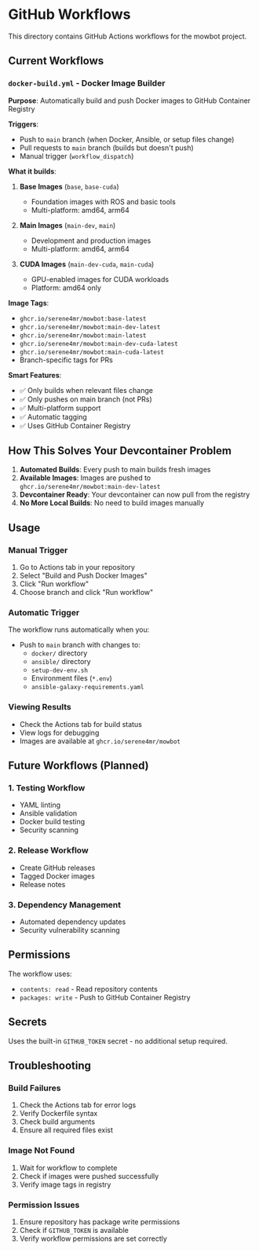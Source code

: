 # GitHub Workflows

This directory contains GitHub Actions workflows for the mowbot project.

## Current Workflows

### `docker-build.yml` - Docker Image Builder
**Purpose**: Automatically build and push Docker images to GitHub Container Registry

**Triggers**:
- Push to `main` branch (when Docker, Ansible, or setup files change)
- Pull requests to `main` branch (builds but doesn't push)
- Manual trigger (`workflow_dispatch`)

**What it builds**:
1. **Base Images** (`base`, `base-cuda`)
   - Foundation images with ROS and basic tools
   - Multi-platform: amd64, arm64

2. **Main Images** (`main-dev`, `main`)
   - Development and production images
   - Multi-platform: amd64, arm64

3. **CUDA Images** (`main-dev-cuda`, `main-cuda`)
   - GPU-enabled images for CUDA workloads
   - Platform: amd64 only

**Image Tags**:
- `ghcr.io/serene4mr/mowbot:base-latest`
- `ghcr.io/serene4mr/mowbot:main-dev-latest`
- `ghcr.io/serene4mr/mowbot:main-latest`
- `ghcr.io/serene4mr/mowbot:main-dev-cuda-latest`
- `ghcr.io/serene4mr/mowbot:main-cuda-latest`
- Branch-specific tags for PRs

**Smart Features**:
- ✅ Only builds when relevant files change
- ✅ Only pushes on main branch (not PRs)
- ✅ Multi-platform support
- ✅ Automatic tagging
- ✅ Uses GitHub Container Registry

## How This Solves Your Devcontainer Problem

1. **Automated Builds**: Every push to main builds fresh images
2. **Available Images**: Images are pushed to `ghcr.io/serene4mr/mowbot:main-dev-latest`
3. **Devcontainer Ready**: Your devcontainer can now pull from the registry
4. **No More Local Builds**: No need to build images manually

## Usage

### Manual Trigger
1. Go to Actions tab in your repository
2. Select "Build and Push Docker Images"
3. Click "Run workflow"
4. Choose branch and click "Run workflow"

### Automatic Trigger
The workflow runs automatically when you:
- Push to `main` branch with changes to:
  - `docker/` directory
  - `ansible/` directory
  - `setup-dev-env.sh`
  - Environment files (`*.env`)
  - `ansible-galaxy-requirements.yaml`

### Viewing Results
- Check the Actions tab for build status
- View logs for debugging
- Images are available at `ghcr.io/serene4mr/mowbot`

## Future Workflows (Planned)

### 1. Testing Workflow
- YAML linting
- Ansible validation
- Docker build testing
- Security scanning

### 2. Release Workflow
- Create GitHub releases
- Tagged Docker images
- Release notes

### 3. Dependency Management
- Automated dependency updates
- Security vulnerability scanning

## Permissions

The workflow uses:
- `contents: read` - Read repository contents
- `packages: write` - Push to GitHub Container Registry

## Secrets

Uses the built-in `GITHUB_TOKEN` secret - no additional setup required.

## Troubleshooting

### Build Failures
1. Check the Actions tab for error logs
2. Verify Dockerfile syntax
3. Check build arguments
4. Ensure all required files exist

### Image Not Found
1. Wait for workflow to complete
2. Check if images were pushed successfully
3. Verify image tags in registry

### Permission Issues
1. Ensure repository has package write permissions
2. Check if `GITHUB_TOKEN` is available
3. Verify workflow permissions are set correctly
